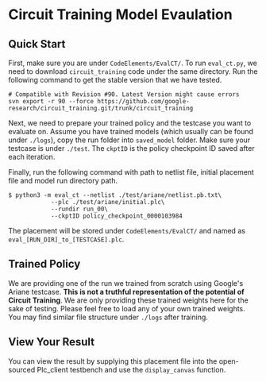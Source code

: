 # Circuit Training Model Evaulation

## Quick Start
First, make sure you are under `CodeElements/EvalCT/`. To run `eval_ct.py`, we need to download `circuit_training` code under the same directory. Run the following command to get the stable version that we have tested.
```
# Compatible with Revision #90. Latest Version might cause errors
svn export -r 90 --force https://github.com/google-research/circuit_training.git/trunk/circuit_training
```

Next, we need to prepare your trained policy and the testcase you want to evaluate on. Assume you have trained models (which usually can be found under `./logs`), copy the run folder into `saved_model` folder. Make sure your testcase is under `./test`. The `ckptID` is the policy checkpoint ID saved after each iteration.

Finally, run the following command with path to netlist file, initial placement file and model run directory path.
```
$ python3 -m eval_ct --netlist ./test/ariane/netlist.pb.txt\
            --plc ./test/ariane/initial.plc\
            --rundir run_00\
            --ckptID policy_checkpoint_0000103984
```
The placement will be stored under `CodeElements/EvalCT/` and named as `eval_[RUN_DIR]_to_[TESTCASE].plc`.

## Trained Policy
We are providing one of the run we trained from scratch using Google's Ariane testcase. **This is not a truthful representation of the potential of Circuit Training**. We are only providing these trained weights here for the sake of testing. Please feel free to load any of your own trained weights. You may find similar file structure under `./logs` after training.

## View Your Result
You can view the result by supplying this placement file into the open-sourced Plc_client testbench and use the `display_canvas` function.
